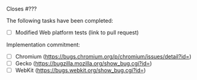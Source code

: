 Closes #???

The following tasks have been completed:

 * [ ] Modified Web platform tests (link to pull request)

Implementation commitment:
 
 * [ ] Chromium (https://bugs.chromium.org/p/chromium/issues/detail?id=)
 * [ ] Gecko (https://bugzilla.mozilla.org/show_bug.cgi?id=)
 * [ ] WebKit (https://bugs.webkit.org/show_bug.cgi?id=)
